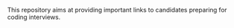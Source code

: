 This  repository aims at  providing important  links  to  candidates preparing  for coding  interviews.
